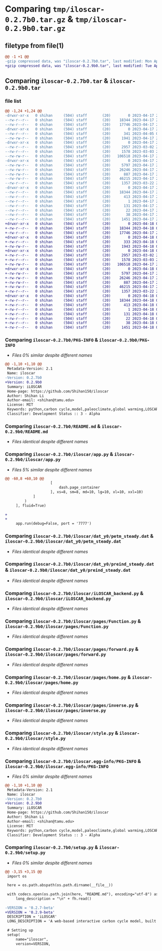 # Comparing `tmp/iloscar-0.2.7b0.tar.gz` & `tmp/iloscar-0.2.9b0.tar.gz`

## filetype from file(1)

```diff
@@ -1 +1 @@
-gzip compressed data, was "iloscar-0.2.7b0.tar", last modified: Mon Apr 17 23:09:59 2023, max compression
+gzip compressed data, was "iloscar-0.2.9b0.tar", last modified: Tue Apr 18 00:43:17 2023, max compression
```

## Comparing `iloscar-0.2.7b0.tar` & `iloscar-0.2.9b0.tar`

### file list

```diff
@@ -1,24 +1,24 @@
-drwxr-xr-x   0 shihan     (504) staff       (20)        0 2023-04-17 23:09:59.604171 iloscar-0.2.7b0/
--rw-r--r--   0 shihan     (504) staff       (20)    18344 2023-04-17 23:09:59.603933 iloscar-0.2.7b0/PKG-INFO
--rw-r--r--   0 shihan     (504) staff       (20)    17746 2023-04-17 20:16:31.000000 iloscar-0.2.7b0/README.md
-drwxr-xr-x   0 shihan     (504) staff       (20)        0 2023-04-17 23:09:59.600864 iloscar-0.2.7b0/iloscar/
--rw-r--r--   0 shihan     (504) staff       (20)      341 2023-04-05 02:45:38.000000 iloscar-0.2.7b0/iloscar/__init__.py
--rw-rw-r--   0 shihan     (504) staff       (20)     1941 2023-04-17 23:09:15.000000 iloscar-0.2.7b0/iloscar/app.py
-drwxr-xr-x   0 shihan     (504) staff       (20)        0 2023-04-17 23:09:59.602296 iloscar-0.2.7b0/iloscar/dat_y0/
--rw-r--r--   0 shihan     (504) staff       (20)     2957 2023-03-02 23:54:08.000000 iloscar-0.2.7b0/iloscar/dat_y0/petm_steady.dat
--rw-r--r--   0 shihan     (504) staff       (20)     1578 2023-03-03 22:13:41.000000 iloscar-0.2.7b0/iloscar/dat_y0/preind_steady.dat
--rw-rw-r--   0 shihan     (504) staff       (20)   106518 2023-04-17 20:14:07.000000 iloscar-0.2.7b0/iloscar/iLOSCAR_backend.py
-drwxr-xr-x   0 shihan     (504) staff       (20)        0 2023-04-17 23:09:59.603309 iloscar-0.2.7b0/iloscar/pages/
--rw-rw-r--   0 shihan     (504) staff       (20)     5797 2023-04-17 20:15:49.000000 iloscar-0.2.7b0/iloscar/pages/Function.py
--rw-rw-r--   0 shihan     (504) staff       (20)    26246 2023-04-17 20:37:12.000000 iloscar-0.2.7b0/iloscar/pages/forward.py
--rw-rw-r--   0 shihan     (504) staff       (20)      887 2023-04-17 20:15:56.000000 iloscar-0.2.7b0/iloscar/pages/home.py
--rw-rw-r--   0 shihan     (504) staff       (20)    46215 2023-04-17 20:49:42.000000 iloscar-0.2.7b0/iloscar/pages/inverse.py
--rw-r--r--   0 shihan     (504) staff       (20)     1357 2023-03-22 21:52:37.000000 iloscar-0.2.7b0/iloscar/style.py
-drwxr-xr-x   0 shihan     (504) staff       (20)        0 2023-04-17 23:09:59.601760 iloscar-0.2.7b0/iloscar.egg-info/
--rw-r--r--   0 shihan     (504) staff       (20)    18344 2023-04-17 23:09:59.000000 iloscar-0.2.7b0/iloscar.egg-info/PKG-INFO
--rw-r--r--   0 shihan     (504) staff       (20)      413 2023-04-17 23:09:59.000000 iloscar-0.2.7b0/iloscar.egg-info/SOURCES.txt
--rw-r--r--   0 shihan     (504) staff       (20)        1 2023-04-17 23:09:59.000000 iloscar-0.2.7b0/iloscar.egg-info/dependency_links.txt
--rw-r--r--   0 shihan     (504) staff       (20)      131 2023-04-17 23:09:59.000000 iloscar-0.2.7b0/iloscar.egg-info/requires.txt
--rw-r--r--   0 shihan     (504) staff       (20)       22 2023-04-17 23:09:59.000000 iloscar-0.2.7b0/iloscar.egg-info/top_level.txt
--rw-r--r--   0 shihan     (504) staff       (20)       38 2023-04-17 23:09:59.604230 iloscar-0.2.7b0/setup.cfg
--rw-r--r--   0 shihan     (504) staff       (20)     1451 2023-04-17 23:09:05.000000 iloscar-0.2.7b0/setup.py
+drwxr-xr-x   0 shihan     (504) staff       (20)        0 2023-04-18 00:43:17.988419 iloscar-0.2.9b0/
+-rw-r--r--   0 shihan     (504) staff       (20)    18344 2023-04-18 00:43:17.988078 iloscar-0.2.9b0/PKG-INFO
+-rw-r--r--   0 shihan     (504) staff       (20)    17746 2023-04-17 20:16:31.000000 iloscar-0.2.9b0/README.md
+drwxr-xr-x   0 shihan     (504) staff       (20)        0 2023-04-18 00:43:17.984687 iloscar-0.2.9b0/iloscar/
+-rw-r--r--   0 shihan     (504) staff       (20)      333 2023-04-18 00:38:17.000000 iloscar-0.2.9b0/iloscar/__init__.py
+-rw-rw-r--   0 shihan     (504) staff       (20)     1943 2023-04-18 00:40:26.000000 iloscar-0.2.9b0/iloscar/app.py
+drwxr-xr-x   0 shihan     (504) staff       (20)        0 2023-04-18 00:43:17.986341 iloscar-0.2.9b0/iloscar/dat_y0/
+-rw-r--r--   0 shihan     (504) staff       (20)     2957 2023-03-02 23:54:08.000000 iloscar-0.2.9b0/iloscar/dat_y0/petm_steady.dat
+-rw-r--r--   0 shihan     (504) staff       (20)     1578 2023-03-03 22:13:41.000000 iloscar-0.2.9b0/iloscar/dat_y0/preind_steady.dat
+-rw-rw-r--   0 shihan     (504) staff       (20)   106518 2023-04-17 20:14:07.000000 iloscar-0.2.9b0/iloscar/iLOSCAR_backend.py
+drwxr-xr-x   0 shihan     (504) staff       (20)        0 2023-04-18 00:43:17.987521 iloscar-0.2.9b0/iloscar/pages/
+-rw-rw-r--   0 shihan     (504) staff       (20)     5797 2023-04-17 20:15:49.000000 iloscar-0.2.9b0/iloscar/pages/Function.py
+-rw-rw-r--   0 shihan     (504) staff       (20)    26246 2023-04-17 20:37:12.000000 iloscar-0.2.9b0/iloscar/pages/forward.py
+-rw-rw-r--   0 shihan     (504) staff       (20)      887 2023-04-17 20:15:56.000000 iloscar-0.2.9b0/iloscar/pages/home.py
+-rw-rw-r--   0 shihan     (504) staff       (20)    46215 2023-04-17 20:49:42.000000 iloscar-0.2.9b0/iloscar/pages/inverse.py
+-rw-r--r--   0 shihan     (504) staff       (20)     1357 2023-03-22 21:52:37.000000 iloscar-0.2.9b0/iloscar/style.py
+drwxr-xr-x   0 shihan     (504) staff       (20)        0 2023-04-18 00:43:17.985763 iloscar-0.2.9b0/iloscar.egg-info/
+-rw-r--r--   0 shihan     (504) staff       (20)    18344 2023-04-18 00:43:17.000000 iloscar-0.2.9b0/iloscar.egg-info/PKG-INFO
+-rw-r--r--   0 shihan     (504) staff       (20)      413 2023-04-18 00:43:17.000000 iloscar-0.2.9b0/iloscar.egg-info/SOURCES.txt
+-rw-r--r--   0 shihan     (504) staff       (20)        1 2023-04-18 00:43:17.000000 iloscar-0.2.9b0/iloscar.egg-info/dependency_links.txt
+-rw-r--r--   0 shihan     (504) staff       (20)      131 2023-04-18 00:43:17.000000 iloscar-0.2.9b0/iloscar.egg-info/requires.txt
+-rw-r--r--   0 shihan     (504) staff       (20)       22 2023-04-18 00:43:17.000000 iloscar-0.2.9b0/iloscar.egg-info/top_level.txt
+-rw-r--r--   0 shihan     (504) staff       (20)       38 2023-04-18 00:43:17.988473 iloscar-0.2.9b0/setup.cfg
+-rw-r--r--   0 shihan     (504) staff       (20)     1451 2023-04-18 00:39:46.000000 iloscar-0.2.9b0/setup.py
```

### Comparing `iloscar-0.2.7b0/PKG-INFO` & `iloscar-0.2.9b0/PKG-INFO`

 * *Files 0% similar despite different names*

```diff
@@ -1,10 +1,10 @@
 Metadata-Version: 2.1
 Name: iloscar
-Version: 0.2.7b0
+Version: 0.2.9b0
 Summary: iLOSCAR
 Home-page: https://github.com/Shihan150/iloscar
 Author: Shihan Li
 Author-email: <shihan@tamu.edu>
 License: MIT
 Keywords: python,carbon cycle,model,paleoclimate,global warming,LOSCAR
 Classifier: Development Status :: 3 - Alpha
```

### Comparing `iloscar-0.2.7b0/README.md` & `iloscar-0.2.9b0/README.md`

 * *Files identical despite different names*

### Comparing `iloscar-0.2.7b0/iloscar/app.py` & `iloscar-0.2.9b0/iloscar/app.py`

 * *Files 5% similar despite different names*

```diff
@@ -60,8 +60,10 @@
                     [
                         dash.page_container
                     ], xs=8, sm=8, md=10, lg=10, xl=10, xxl=10)
             ]
         )
     ], fluid=True)
 
+
+
     app.run(debug=False, port = '7777')
```

### Comparing `iloscar-0.2.7b0/iloscar/dat_y0/petm_steady.dat` & `iloscar-0.2.9b0/iloscar/dat_y0/petm_steady.dat`

 * *Files identical despite different names*

### Comparing `iloscar-0.2.7b0/iloscar/dat_y0/preind_steady.dat` & `iloscar-0.2.9b0/iloscar/dat_y0/preind_steady.dat`

 * *Files identical despite different names*

### Comparing `iloscar-0.2.7b0/iloscar/iLOSCAR_backend.py` & `iloscar-0.2.9b0/iloscar/iLOSCAR_backend.py`

 * *Files identical despite different names*

### Comparing `iloscar-0.2.7b0/iloscar/pages/Function.py` & `iloscar-0.2.9b0/iloscar/pages/Function.py`

 * *Files identical despite different names*

### Comparing `iloscar-0.2.7b0/iloscar/pages/forward.py` & `iloscar-0.2.9b0/iloscar/pages/forward.py`

 * *Files identical despite different names*

### Comparing `iloscar-0.2.7b0/iloscar/pages/home.py` & `iloscar-0.2.9b0/iloscar/pages/home.py`

 * *Files identical despite different names*

### Comparing `iloscar-0.2.7b0/iloscar/pages/inverse.py` & `iloscar-0.2.9b0/iloscar/pages/inverse.py`

 * *Files identical despite different names*

### Comparing `iloscar-0.2.7b0/iloscar/style.py` & `iloscar-0.2.9b0/iloscar/style.py`

 * *Files identical despite different names*

### Comparing `iloscar-0.2.7b0/iloscar.egg-info/PKG-INFO` & `iloscar-0.2.9b0/iloscar.egg-info/PKG-INFO`

 * *Files 0% similar despite different names*

```diff
@@ -1,10 +1,10 @@
 Metadata-Version: 2.1
 Name: iloscar
-Version: 0.2.7b0
+Version: 0.2.9b0
 Summary: iLOSCAR
 Home-page: https://github.com/Shihan150/iloscar
 Author: Shihan Li
 Author-email: <shihan@tamu.edu>
 License: MIT
 Keywords: python,carbon cycle,model,paleoclimate,global warming,LOSCAR
 Classifier: Development Status :: 3 - Alpha
```

### Comparing `iloscar-0.2.7b0/setup.py` & `iloscar-0.2.9b0/setup.py`

 * *Files 0% similar despite different names*

```diff
@@ -3,15 +3,15 @@
 import os
 
 here = os.path.abspath(os.path.dirname(__file__))
 
 with codecs.open(os.path.join(here, "README.md"), encoding="utf-8") as fh:
     long_description = "\n" + fh.read()
 
-VERSION = '0.2.7-beta'
+VERSION = '0.2.9-beta'
 DESCRIPTION = 'iLOSCAR'
 LONG_DESCRIPTION = 'A web-based interactive carbon cycle model, built upon the classic LOSCAR model.'
 
 # Setting up
 setup(
     name="iloscar",
     version=VERSION,
```

